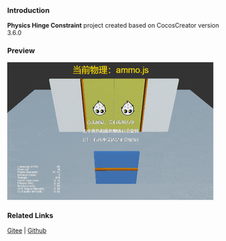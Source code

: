 ### Introduction
**Physics Hinge Constraint** project created based on CocosCreator version 3.6.0

### Preview
![image](../../../gif/202203/2022030434.gif)

### Related Links
[Gitee](https://gitee.com/mirrors_cocos-creator/example-3d/blob/master/physics-3d/assets/cases/scenes) | [Github](https://github.com/cocos-creator/example-3d/blob/master/physics-3d/assets/cases/scenes)